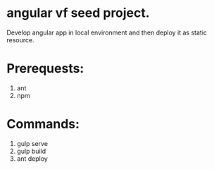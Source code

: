 # angular vf seed project.
Develop angular app in local environment and then deploy it as static resource.

# Prerequests:
1. ant
2. npm

# Commands:
1. gulp serve
2. gulp build
3. ant deploy

